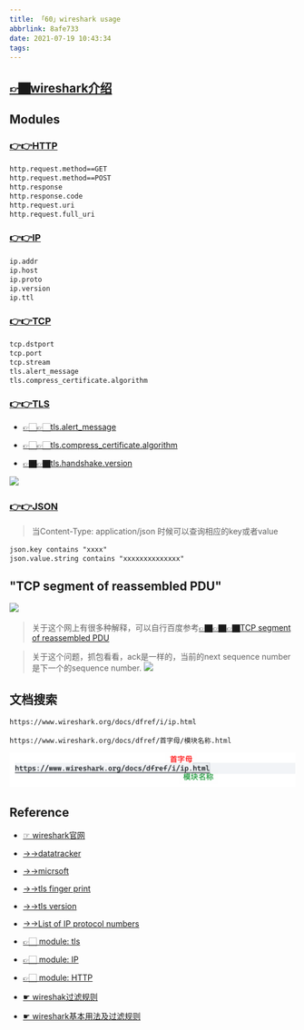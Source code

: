 ```yaml
---
title: 「60」wireshark usage
abbrlink: 8afe733
date: 2021-07-19 10:43:34
tags:
---
```


<!--more-->

## [👉🏿wireshark介绍](https://baike.baidu.com/item/Wireshark/10876564)

## Modules

### [👉👉HTTP](https://www.wireshark.org/docs/dfref/h/http.html)

```
http.request.method==GET
http.request.method==POST
http.response
http.response.code
http.request.uri
http.request.full_uri
```

### [👉👉IP](https://www.wireshark.org/docs/dfref/i/ip.html)

```
ip.addr
ip.host
ip.proto
ip.version
ip.ttl
```

### [👉👉TCP](https://www.wireshark.org/docs/dfref/t/tcp.html)



```
tcp.dstport
tcp.port
tcp.stream
tls.alert_message
tls.compress_certificate.algorithm
```


### [👉👉TLS](https://www.wireshark.org/docs/dfref/t/tls.html)

* [👉🏻👉🏻tls.alert_message](https://datatracker.ietf.org/doc/html/rfc5246#appendix-A.3)

* [👉🏻👉🏻tls.compress_certificate.algorithm](https://datatracker.ietf.org/doc/html/rfc5246#section-7.4.1.4.1)

* [👉🏿👉🏿tls.handshake.version](https://tlsfingerprint.io/top/versions)

![](https://raw.githubusercontent.com/crab21/Images/master/clipboard_20210720_052921.png)

### [👉👉JSON](https://www.wireshark.org/docs/dfref/j/json.html)

> 当Content-Type: application/json  时候可以查询相应的key或者value

```
json.key contains "xxxx"
json.value.string contains "xxxxxxxxxxxxxx"
```


## "TCP segment of reassembled PDU"

![](https://raw.githubusercontent.com/crab21/Images/master/clipboard_20210720_040500.png)

>关于这个网上有很多种解释，可以自行百度参考[👉🏿👉🏿👉🏿TCP segment of reassembled PDU](https://www.google.com.hk/search?newwindow=1&lei=oHX2YOmaPMiFr7wPj76ViAg&q=tcp%20segment%20of%20a%20reassembled%20pdu%E5%8E%9F%E5%9B%A0&ved=2ahUKEwjp6v7iivHxAhXIwosBHQ9fBYEQsKwBKAF6BAgwEAI&biw=2560&bih=1253)

>关于这个问题，抓包看看，ack是一样的，当前的next sequence number是下一个的sequence number.
![](https://raw.githubusercontent.com/crab21/Images/master/clipboard_20210720_041222.png)


## 文档搜索

```
https://www.wireshark.org/docs/dfref/i/ip.html

https://www.wireshark.org/docs/dfref/首字母/模块名称.html
```

![](https://raw.githubusercontent.com/crab21/Images/master/2023/2023-03-21-22-24-33-ba663d3325437c7db78b614a272736a1-202303212224542-bfcff9.png)

## Reference

* [☞ wireshark官网](https://www.wireshark.org/)

* [→→datatracker](https://datatracker.ietf.org/doc/html/rfc5246#section-7.3)

* [→→micrsoft](https://techcommunity.microsoft.com/t5/iis-support-blog/ssl-tls-alert-protocol-and-the-alert-codes/ba-p/377132)

* [→→tls finger print](https://tlsfingerprint.io/top/versions)
* [→→tls version](https://tlsfingerprint.io/top/versions)
* [→→List of IP protocol numbers](https://en.wikipedia.org/wiki/List_of_IP_protocol_numbers)

* [👉🏻 module: tls](https://www.wireshark.org/docs/dfref/t/tls.html)
* [👉🏻 module: IP](https://www.wireshark.org/docs/dfref/i/ip.html)
* [👉🏻 module: HTTP](https://www.wireshark.org/docs/dfref/h/http.html)

* [☛ wireshak过滤规则](https://www.cnblogs.com/v1vvwv/p/Wireshark-filtering-rules.html)

* [☛ wireshark基本用法及过滤规则](https://www.jianshu.com/p/d4d7ad6cc95f)


